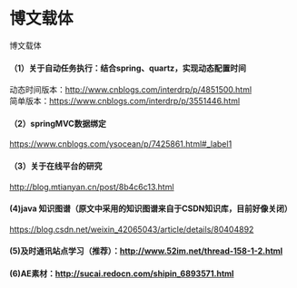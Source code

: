 # 博文载体
博文载体
#### （1）关于自动任务执行：结合spring、quartz，实现动态配置时间
动态时间版本：http://www.cnblogs.com/interdrp/p/4851500.html<br/>
简单版本：https://www.cnblogs.com/interdrp/p/3551446.html
#### （2）springMVC数据绑定
https://www.cnblogs.com/ysocean/p/7425861.html#_label1

#### （3）关于在线平台的研究
http://blog.mtianyan.cn/post/8b4c6c13.html

#### (4)java 知识图谱（原文中采用的知识图谱来自于CSDN知识库，目前好像关闭）
https://blog.csdn.net/weixin_42065043/article/details/80404892

#### (5)及时通讯站点学习（推荐）：http://www.52im.net/thread-158-1-2.html

#### (6)AE素材：http://sucai.redocn.com/shipin_6893571.html
